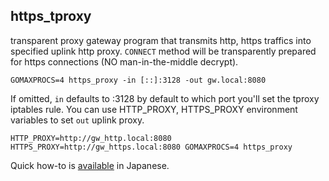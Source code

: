 https_tproxy
------------
transparent proxy gateway program that transmits http, https traffics into specified uplink http proxy. `CONNECT` method will be transparently prepared for https connections (NO man-in-the-middle decrypt).

```
GOMAXPROCS=4 https_proxy -in [::]:3128 -out gw.local:8080
```

If omitted, `in` defaults to :3128 by default to which port you'll set the tproxy iptables rule. You can use HTTP_PROXY, HTTPS_PROXY environment variables to set `out` uplink proxy.

```
HTTP_PROXY=http://gw_http.local:8080 HTTPS_PROXY=http://gw_https.local:8080 GOMAXPROCS=4 https_proxy
```

Quick how-to is [available](http://qiita.com/kwi/items/b7c770d6b92c16c334fb) in Japanese.

